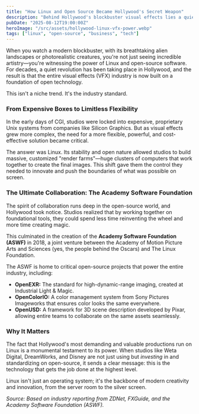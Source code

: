 ```yaml
---
title: "How Linux and Open Source Became Hollywood's Secret Weapon"
description: "Behind Hollywood's blockbuster visual effects lies a quiet technological revolution. Discover how Linux and an ecosystem of open-source software, backed by the Oscar's Academy itself, became the backbone of the film industry, enabling the creation of fantastical worlds."
pubDate: "2025-08-12T19:00:00Z"
heroImage: "/src/assets/hollywood-linux-vfx-power.webp"
tags: ["linux", "open-source", "business", "tech"]
---
```


When you watch a modern blockbuster, with its breathtaking alien landscapes or photorealistic creatures, you're not just seeing incredible artistry—you're witnessing the power of Linux and open-source software. For decades, a quiet revolution has been taking place in Hollywood, and the result is that the entire visual effects (VFX) industry is now built on a foundation of open technology.

This isn't a niche trend. It's the industry standard.

### From Expensive Boxes to Limitless Flexibility

In the early days of CGI, studios were locked into expensive, proprietary Unix systems from companies like Silicon Graphics. But as visual effects grew more complex, the need for a more flexible, powerful, and cost-effective solution became critical.

The answer was Linux. Its stability and open nature allowed studios to build massive, customized "render farms"—huge clusters of computers that work together to create the final images. This shift gave them the control they needed to innovate and push the boundaries of what was possible on screen.

### The Ultimate Collaboration: The Academy Software Foundation

The spirit of collaboration runs deep in the open-source world, and Hollywood took notice. Studios realized that by working together on foundational tools, they could spend less time reinventing the wheel and more time creating magic.

This culminated in the creation of the **Academy Software Foundation (ASWF)** in 2018, a joint venture between the Academy of Motion Picture Arts and Sciences (yes, the people behind the Oscars) and The Linux Foundation.

The ASWF is home to critical open-source projects that power the entire industry, including:
-   **OpenEXR:** The standard for high-dynamic-range imaging, created at Industrial Light & Magic.
-   **OpenColorIO:** A color management system from Sony Pictures Imageworks that ensures color looks the same everywhere.
-   **OpenUSD:** A framework for 3D scene description developed by Pixar, allowing entire teams to collaborate on the same assets seamlessly.

### Why It Matters

The fact that Hollywood's most demanding and valuable productions run on Linux is a monumental testament to its power. When studios like Weta Digital, DreamWorks, and Disney are not just using but *investing* in and standardizing on open-source, it sends a clear message: this is the technology that gets the job done at the highest level.

Linux isn't just an operating system; it's the backbone of modern creativity and innovation, from the server room to the silver screen.

*Source: Based on industry reporting from ZDNet, FXGuide, and the Academy Software Foundation (ASWF).*
